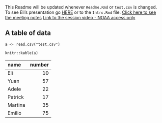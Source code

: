 This Readme will be updated whenever `Readme.Rmd` or `test.csv` is
changed. To see Eli’s presentation go
[HERE](https://htmlpreview.github.io/?https://github.com/nmfs-openscapes/12-07-21-GitHub-Actions/blob/main/Intro.html)
or to the `Intro.Rmd` file. [Click here to see the meeting
notes](https://github.com/nmfs-openscapes/12-07-21-GitHub-Actions/blob/main/meeting_notes.md)
[Link to the session video - NOAA access
only](https://drive.google.com/file/d/1_oxKuRC-m4kzy57y3PJRfhnYIXXm5nkE/view?usp=sharing)

A table of data
---------------

    a <- read.csv("test.csv")

    knitr::kable(a)

<table>
<thead>
<tr class="header">
<th style="text-align: left;">name</th>
<th style="text-align: right;">number</th>
</tr>
</thead>
<tbody>
<tr class="odd">
<td style="text-align: left;">Eli</td>
<td style="text-align: right;">10</td>
</tr>
<tr class="even">
<td style="text-align: left;">Yuan</td>
<td style="text-align: right;">57</td>
</tr>
<tr class="odd">
<td style="text-align: left;">Adele</td>
<td style="text-align: right;">22</td>
</tr>
<tr class="even">
<td style="text-align: left;">Patrick</td>
<td style="text-align: right;">17</td>
</tr>
<tr class="odd">
<td style="text-align: left;">Martina</td>
<td style="text-align: right;">35</td>
</tr>
<tr class="even">
<td style="text-align: left;">Emilio</td>
<td style="text-align: right;">75</td>
</tr>
</tbody>
</table>

